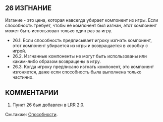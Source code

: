 26 ИЗГНАНИЕ
---

Изгание - это цена, которая навсегда убирает компонент из игры. Если способность требует, чтобы её компонент был изгнан, этот компонент может быть использован только один раз за игру.
* 26.1. Если способность предписывает игроку изгнать компонент, этот компонент убирается из игры и возвращается в коробку с игрой.
* 26.2. Изгнанные компоненты не могут быть использованы или каким-либо образом возвращены в игру.
* 26.3. Когда игроку предписано изгнать компонент, это компонент изгоняется, даже если способность была выполнена только частично.

КОММЕНТАРИИ
---
1) Пункт 26 был добавлен в LRR 2.0.

См.также: [Способности](abilities.md).
